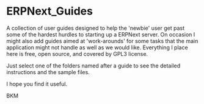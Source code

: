 # ERPNext_Guides
A collection of user guides designed to help the 'newbie' user get past some of the hardest hurdles to starting up a ERPNext server. On occasion I might also add guides aimed at 'work-arounds' for some tasks that the main application might not handle as well as we would like. Everything I place here is free, open source, and covered by GPL3 license. 

Just select one of the folders named after a guide to see the detailed instructions and the sample files.

I hope you find it useful.

BKM
